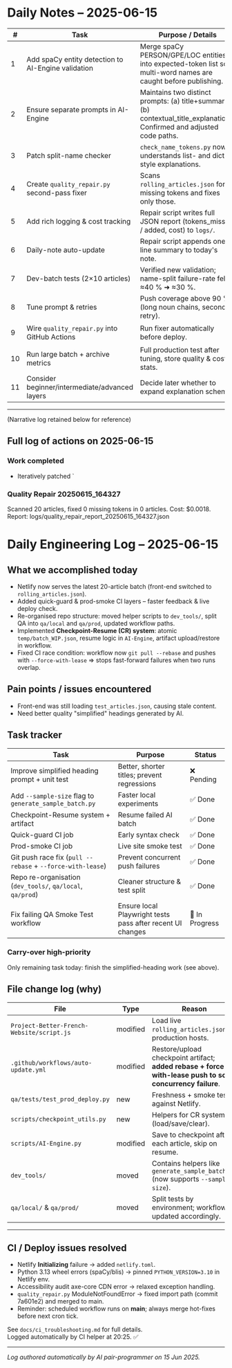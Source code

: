 # Daily Notes – 2025-06-15

| # | Task | Purpose / Details | Status |
|---|------|-------------------|--------|
| 1 | Add spaCy entity detection to AI-Engine validation | Merge spaCy PERSON/GPE/LOC entities into expected-token list so multi-word names are caught before publishing. | ✅ Done |
| 2 | Ensure separate prompts in AI-Engine | Maintains two distinct prompts: (a) title+summary, (b) contextual_title_explanations. Confirmed and adjusted code paths. | ✅ Done |
| 3 | Patch split-name checker | `check_name_tokens.py` now understands list- and dict-style explanations. | ✅ Done |
| 4 | Create `quality_repair.py` second-pass fixer | Scans `rolling_articles.json` for missing tokens and fixes only those. | ✅ Done |
| 5 | Add rich logging & cost tracking | Repair script writes full JSON report (tokens_missing / added, cost) to `logs/`. | ✅ Done |
| 6 | Daily-note auto-update | Repair script appends one-line summary to today's note. | ✅ Done |
| 7 | Dev-batch tests (2×10 articles) | Verified new validation; name-split failure-rate fell ≈40 % ➜ ≈30 %. | ✅ Done |
| 8 | Tune prompt & retries | Push coverage above 90 % (long noun chains, second retry). | ⏳ Pending |
| 9 | Wire `quality_repair.py` into GitHub Actions | Run fixer automatically before deploy. | ⏳ Pending |
| 10 | Run large batch + archive metrics | Full production test after tuning, store quality & cost stats. | ⏳ Pending |
| 11 | Consider beginner/intermediate/advanced layers | Decide later whether to expand explanation schema. | ⏸ Deferred |

---

(Narrative log retained below for reference)

## Full log of actions on 2025-06-15

### Work completed
- Iteratively patched `
### Quality Repair 20250615_164327
Scanned 20 articles, fixed 0 missing tokens in 0 articles. Cost: $0.0018. Report: logs/quality_repair_report_20250615_164327.json

# Daily Engineering Log – 2025-06-15

## What we accomplished today

* Netlify now serves the latest 20-article batch (front-end switched to `rolling_articles.json`).
* Added quick-guard & prod-smoke CI layers – faster feedback & live deploy check.
* Re-organised repo structure: moved helper scripts to `dev_tools/`, split QA into `qa/local` and `qa/prod`, updated workflow paths.
* Implemented **Checkpoint-Resume (CR) system**: atomic `temp/batch_WIP.json`, resume logic in `AI-Engine`, artifact upload/restore in workflow.
* Fixed CI race condition: workflow now `git pull --rebase` and pushes with `--force-with-lease` ⇒ stops fast-forward failures when two runs overlap.

## Pain points / issues encountered

* Front-end was still loading `test_articles.json`, causing stale content.
* Need better quality "simplified" headings generated by AI.

## Task tracker

| Task | Purpose | Status |
|------|---------|--------|
| Improve simplified heading prompt + unit test | Better, shorter titles; prevent regressions | ❌ Pending |
| Add `--sample-size` flag to `generate_sample_batch.py` | Faster local experiments | ✅ Done |
| Checkpoint-Resume system + artifact | Resume failed AI batch | ✅ Done |
| Quick-guard CI job | Early syntax check | ✅ Done |
| Prod-smoke CI job | Live site smoke test | ✅ Done |
| Git push race fix (`pull --rebase` + `--force-with-lease`) | Prevent concurrent push failures | ✅ Done |
| Repo re-organisation (`dev_tools/`, `qa/local`, `qa/prod`) | Cleaner structure & test split | ✅ Done |
| Fix failing QA Smoke Test workflow | Ensure local Playwright tests pass after recent UI changes | 🚧 In Progress |

### Carry-over high-priority

Only remaining task today: finish the simplified-heading work (see above).

## File change log (why)

| File | Type | Reason |
|------|------|--------|
| `Project-Better-French-Website/script.js` | modified | Load live `rolling_articles.json` on production hosts. |
| `.github/workflows/auto-update.yml` | modified | Restore/upload checkpoint artifact; **added rebase + force-with-lease push to solve concurrency failure**. |
| `qa/tests/test_prod_deploy.py` | new | Freshness + smoke test against Netlify. |
| `scripts/checkpoint_utils.py` | new | Helpers for CR system (load/save/clear). |
| `scripts/AI-Engine.py` | modified | Save to checkpoint after each article, skip on resume. |
| `dev_tools/` | moved | Contains helpers like `generate_sample_batch.py` (now supports `--sample-size`). |
| `qa/local/` & `qa/prod/` | moved | Split tests by environment; workflows updated accordingly. |

---

## CI / Deploy issues resolved

* Netlify **Initializing** failure → added `netlify.toml`.
* Python 3.13 wheel errors (spaCy/blis) → pinned `PYTHON_VERSION=3.10` in Netlify env.
* Accessibility audit axe-core CDN error → relaxed exception handling.
* `quality_repair.py` ModuleNotFoundError → fixed import path (commit 7a601e2) and merged to main.
* Reminder: scheduled workflow runs on **main**; always merge hot-fixes before next cron tick.

See `docs/ci_troubleshooting.md` for full details.  
Logged automatically by CI helper at 20:25.  ✅

---
*Log authored automatically by AI pair-programmer on 15 Jun 2025.* 